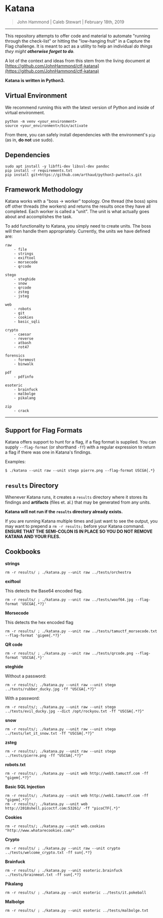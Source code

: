 Katana
==============

> John Hammond | Caleb Stewart | February 18th, 2019

-----------------

This repository attempts to offer code and material to automate "running through the check-list" or hitting the "low-hanging fruit" in a Capture the Flag challenge. It is meant to act as a utility to help an individual _do things they might __otherwise forget to do__._

A lot of the context and ideas from this stem from the living document at [https://github.com/JohnHammond/ctf-katana](https://github.com/JohnHammond/ctf-katana)

**Katana is written in Python3.**

Virtual Environment
-------------

We recommend running this with the latest version of Python and inside of virtual environment.

```
python -m venv <your_environment>
source <your_environment>/bin/activate
```

From there, you can safely install dependencies with the environment's `pip` (as in, **do not** use sudo).

Dependencies 
---------------

```
sudo apt install -y libffi-dev libssl-dev pandoc
pip install -r requirements.txt
pip install git+https://github.com/arthaud/python3-pwntools.git
```

Framework Methodology
---------------------

Katana works with a "boss -> worker" topology. One thread (the boss) spins off other threads (the workers) and returns the results once they have all completed. Each worker is called a "unit". The unit is what actually goes about and accomplishes the task.

To add functionality to Katana, you simply need to create units. The boss will then handle them appropriately. Currently, the units we have defined are:

```
raw
	- file
	- strings
	- exiftool
	- morsecode
	- qrcode

stego
	- steghide 
	- snow
	- qrcode
	- zsteg
	- jsteg

web
	- robots
	- git
	- cookies
	- basic_sqli

crypto
	- caesar
	- reverse
	- atbash
	- rot47

forensics
	- foremost
	- binwalk

pdf
	- pdfinfo

esoteric
	- brainfuck
	- malbolge
	- pikalang

zip
	- crack

```

-------

Support for Flag Formats
-------------

Katana offers support to hunt for a flag, if a flag format is supplied. You can supply `--flag-format` (or shorthand `-ff`) with a regular expression to return a flag if there was one in Katana's findings.

Examples:

```
$ ./katana --unit raw --unit stego pierre.png --flag-format USCGA{.*}
```

`results` Directory
-----------

Whenever Katana runs, it creates a `results` directory where it stores its findings and **artifacts** (files et. al.) that may be generated from any units.

**Katana will not run if the `results` directory already exists.**

If you are running Katana multiple times and just want to see the output, you may want to prepend a `rm -r results;` before your Katana command. **ENSURE THAT THE SEMI-COLON IS IN PLACE SO YOU DO NOT REMOVE KATANA AND YOUR FILES.**

Cookbooks
----------

__strings__


```
rm -r results/ ; ./katana.py --unit raw ../tests/orchestra
```

__exiftool__

This detects the Base64 encoded flag.

```
rm -r results/ ; ./katana.py --unit raw ../tests/woof64.jpg --flag-format 'USCGA{.*?}'
```

__Morsecode__

This detects the hex encoded flag

```
rm -r results/ ; ./katana.py --unit raw ../tests/tamuctf_morsecode.txt --flag-format 'gigem{.*?}'
```

__QR code__

```
rm -r results/ ; ./katana.py --unit raw ../tests/qrcode.png --flag-format 'USCGA{.*}'
```


__steghide__

Without a password: 

```
rm -r results/; ./katana.py --unit raw --unit stego ../tests/rubber_ducky.jpg -ff "USCGA{.*?}"
```

With a password:

```
rm -r results/; ./katana.py --unit raw --unit stego ../tests/evil_ducky.jpg --dict /opt/rockyou.txt -ff "USCGA{.*?}"
```

__snow__

```
rm -r results/; ./katana.py --unit raw --unit stego ../tests/let_it_snow.txt -ff "USCGA{.*?}"
```

__zsteg__

```
rm -r results/; ./katana.py --unit raw --unit stego ../tests/pierre.png -ff "USCGA{.*?}"
```

__robots.txt__

```
rm -r results/; ./katana.py --unit web http://web5.tamuctf.com -ff "gigem{.*?}"
```


__Basic SQL Injection__

```
rm -r results/; ./katana.py --unit web http://web1.tamuctf.com -ff "gigem{.*?}"
rm -r results/; ./katana.py --unit web http://2018shell.picoctf.com:53261/ -ff "picoCTF{.*}"
```

__Cookies__

```
rm -r results/; ./katana.py --unit web.cookies "http://www.whatarecookies.com/"
```

__Crypto__

```
rm -r results/ ; ./katana.py --unit raw --unit crypto ../tests/welcome_crypto.txt -ff sun{.*?}
```

__Brainfuck__

```
rm -r results/ ; ./katana.py --unit esoteric.brainfuck ../tests/brainmeat.txt -ff sun{.*?}
```

__Pikalang__

```
rm -r results/ ; ./katana.py --unit esoteric ../tests/it.pokeball 
```

__Malbolge__

```
rm -r results/ ; ./katana.py --unit esoteric ../tests/malbolge.txt 
```

